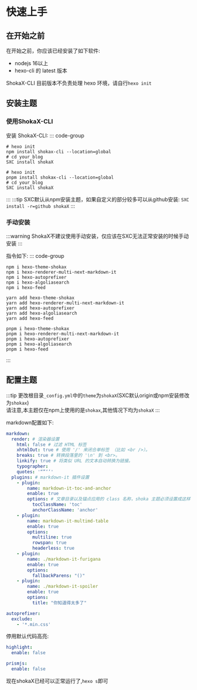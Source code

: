 # 快速上手
## 在开始之前
在开始之前，你应该已经安装了如下软件:
- nodejs 16以上
- hexo-cli 的 latest 版本

ShokaX-CLI 目前版本不负责处理 hexo 环境，请自行`hexo init`

## 安装主题
### 使用ShokaX-CLI
安装 ShokaX-CLI:
::: code-group
```shell [npm]
# hexo init
npm install shokax-cli --location=global
# cd your_blog
SXC install shokaX
```

```shell [pnpm]
# hexo init
pnpm install shokax-cli --location=global
# cd your_blog
SXC install shokaX
```
:::
:::tip
SXC默认从npm安装主题，如果自定义的部分较多可以从github安装:
`SXC install -r=github shokaX`
:::

### 手动安装

:::warning
ShokaX不建议使用手动安装，仅应该在SXC无法正常安装的时候手动安装
:::

指令如下:
::: code-group
```shell [npm]
npm i hexo-theme-shokax
npm i hexo-renderer-multi-next-markdown-it
npm i hexo-autoprefixer
npm i hexo-algoliasearch
npm i hexo-feed
```

```shell [yarn]
yarn add hexo-theme-shokax
yarn add hexo-renderer-multi-next-markdown-it
yarn add hexo-autoprefixer
yarn add hexo-algoliasearch
yarn add hexo-feed
```

```shell [pnpm]
pnpm i hexo-theme-shokax
pnpm i hexo-renderer-multi-next-markdown-it
pnpm i hexo-autoprefixer
pnpm i hexo-algoliasearch
pnpm i hexo-feed
```
:::

## 配置主题
:::tip
更改根目录`_config.yml`中的`theme`为`shokaX`(SXC默认origin或npm安装修改为`shokax`) \
请注意,本主题仅在npm上使用的是`shokax`,其他情况下均为`shokaX`
:::

markdown配置如下:
```yaml
markdown:
  render: # 渲染器设置
    html: false # 过滤 HTML 标签
    xhtmlOut: true # 使用 '/' 来闭合单标签 （比如 <br />）。
    breaks: true # 转换段落里的 '\n' 到 <br>。
    linkify: true # 将类似 URL 的文本自动转换为链接。
    typographer: 
    quotes: '“”‘’'
  plugins: # markdown-it 插件设置
    - plugin:
        name: markdown-it-toc-and-anchor
        enable: true
        options: # 文章目录以及锚点应用的 class 名称，shoka 主题必须设置成这样
          tocClassName: 'toc'
          anchorClassName: 'anchor'
    - plugin:
        name: markdown-it-multimd-table
        enable: true
        options:
          multiline: true
          rowspan: true
          headerless: true
    - plugin:
        name: ./markdown-it-furigana
        enable: true
        options:
          fallbackParens: "()"
    - plugin:
        name: ./markdown-it-spoiler
        enable: true
        options:
          title: "你知道得太多了"

autoprefixer:
  exclude:
    - '*.min.css'

```
停用默认代码高亮:
```yaml
highlight:
  enable: false

prismjs:
  enable: false
```


现在shokaX已经可以正常运行了,`hexo s`即可